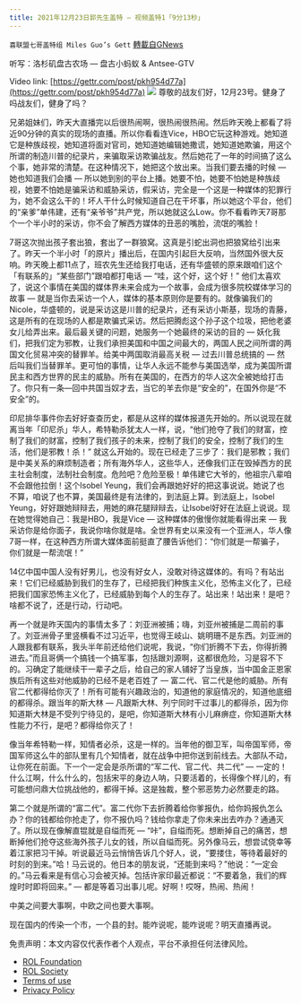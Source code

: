 ```yaml
---
title: 2021年12月23日郭先生盖特 — 视频盖特1「9分13秒」
---
```

`喜联盟七哥盖特组 Miles Guo’s Gett` [轉載自GNews](https://gnews.org/zh-hans/1786054/)

听写：洛杉矶盘古农场 — 盘古小蚂蚁 & Antsee-GTV

Video link: [https://gettr.com/post/pkh954d77a](https://gettr.com/post/pkh954d77a)
![](https://assets.gnews.org/wp-content/uploads/2021/12/7B86D36E-2677-48E5-8A26-F5BAE5645621.jpeg)
尊敬的战友们好，12月23号。健身了吗战友们，健身了吗？

兄弟姐妹们，昨天大直播完以后很热闹啊，很热闹很热闹。然后昨天晚上都看了将近90分钟的真实的现场的直播。所以你看看连Vice，HBO它玩这种游戏。她知道它是种族歧视，她知道将面对官司，她知道她编辑她撒谎，她知道她欺骗，用这个所谓的制造川普的纪录片，来骗取采访欺骗战友。然后她花了一年的时间搞了这么个事，她非常的清楚。在这种情况下，她把这个放出来。当我们要去播的时候 — 她也知道我们会播 — 所以她到别的平台上播。她要不怕，她要不怕她是种族歧视，她要不怕她是骗采访和威胁采访，假采访，完全是一个这是一种媒体的犯罪行为，她不会这么干的！坏人干什么时候知道自己在干坏事，所以她这个平台，他们的“亲爹”单伟建，还有“亲爷爷”共产党，所以她就这么Low。你不看看昨天7哥那个一个半小时的采访，你不会了解西方媒体的丑恶的嘴脸，流氓的嘴脸！

7哥这次抛出孩子套出狼，套出了一群狼窝。这真是引蛇出洞也把狼窝给引出来了。昨天一个半小时「的原片」播出后，在国内引起巨大反响，当然国外很大反响。昨天晚上都11点了，班农先生还给我打电话，还有华盛顿的原来跟咱们这个「有联系的」“某些部门”跟咱都打电话 — “哇，这个好，这个好！” 他们太喜欢了，说这个事情在美国的媒体界未来会成为一个故事，会成为很多院校媒体学习的故事 — 就是当你去采访一个人，媒体的基本原则你是要有的。就像骗我们的Nicole，华盛顿的，说是采访这是川普的纪录片，还有采访小斯基，现场的青藤，这是所有的在现场的人都是欺骗式采访。然后把腾彪这个孙子这个垃圾，把他老婆女儿给弄出来。最后最关键的问题，她服务一个她最终的采访的目的 — 妖化我们，把我们定为邪教，让我们承担美国和中国之间最大的，两国人民之间所谓的两国文化贸易冲突的替罪羊。给美中两国取消最高关税 — 过去川普总统搞的 — 然后叫我们当替罪羊。更可怕的事情，让华人永远不能参与美国选举，成为美国所谓民主和西方世界的民主的威胁。所有在美国的，在西方的华人这次全被她给打击了。你只有一条—回中共国当奴才去，当它的羊去你是“安全的”，在国外你是“不安全”的。

印尼排华事件你去好好查查历史，都是从这样的媒体报道先开始的。所以说现在就离当年「印尼杀」华人，希特勒杀犹太人一样，说，“他们抢夺了我们的财富，控制了我们的财富，控制了我们孩子的未来，控制了我们的安全，控制了我们的生活，他们是邪教！杀！” 就这么开始的。现在已经走了三步了：我们是邪教；我们是中美关系的麻烦制造者；所有海外华人，这些华人，还像我们正在毁掉西方的民主社会制度，法制社会制度。危险吧？危险至极！单伟建它大爷的，他祖宗八辈咱不会跟他拉倒！这个Isobel Yeung，我们会再跟她好好的把这事说说。她说了也不算，咱说了也不算，美国最终是有法律的，到法庭上算。到法庭上，Isobel Yeung，好好跟她辩辩去，用她的麻花腿辩辩去，让Isobel好好在法庭上说说。现在她觉得她自己：我是HBO，我是Vice — 这种媒体的傲慢你就能看得出来 — 我采访你是给你面子，我说你啥你就是啥。全世界有史以来没有一个亚洲人，华人像7哥一样，在这种西方所谓大媒体面前挺直了腰告诉他们：“你们就是一帮骗子，你们就是一帮流氓！”

14亿中国中国人没有好男儿，也没有好女人，没敢对待这媒体的。有吗？有站出来！它们已经威胁到我们的生存了，已经把我们种族主义化，恐怖主义化了，已经把我们国家恐怖主义化了，已经威胁到每个人的生存了。站出来！站出来！是吧？啥都不说了，还是行动，行动吧。

再一个就是昨天国内的事情太多了：刘亚洲被捕；嗨，刘亚州被捕是二周前的事了。刘亚洲骨子里竖横看不过习近平，也觉得王岐山、姚明珊不是东西。刘亚洲的人跟我都有联系，我头半年前还给他们说呢，我说，“你们折腾不下去，你得折腾进去。”而且哥俩一个搞钱一个搞军事，包括跟刘源啊，这都很危险，习是容不下的。习确定了能继续干一辈子之后，给自己的家人铺好了当皇族，当中国金正恩家族后所有这些对他威胁的已经不是老百姓了 — 富二代、官二代是他的威胁。所有官二代都得给你灭了！所有可能有兴趣政治的，知道他的家庭情况的，知道他底细的都得杀。跟当年的斯大林 — 凡跟斯大林、列宁同时干过事儿的都得杀，因为你知道斯大林是不受列宁待见的，是吧，你知道斯大林有小儿麻痹症，你知道斯大林性能力不行，是吧？都得给你灭了！

像当年希特勒一样，知情者必杀，这是一样的。当年他的御卫军，叫帝国军师，帝国军师这么牛的部队里有几个知情者，就在战争中把你送到前线去。大部队不动，让你死在前面。下一个一定会是杀所谓的“军二代、官二代、共二代” — 一定的！什么江啊，什么什么的，包括宋平的身边人呐，只要活着的，长得像个样儿的，有可能想问鼎大位挑战他的，都得干掉。这是独裁，整个邪恶势力必然要走的路。

第二个就是所谓的“富二代”。富二代你下去折腾着给你爹报仇，给你妈报仇怎么办？你的钱都给你抢走了，你不报仇吗？钱给你拿走了你未来出去咋办？通通灭了。所以现在像解直锟就是自缢而死 — “咔”，自缢而死。想断掉自己的痛苦，想断掉他们抢夺这些海外孩子儿女的钱，所以自缢而死。另外像马云，想尝试侥幸等着江家把习干掉。听说最近马云悄悄告诉几个好人，说，“要搂住，等待着最好的时刻的到来。”哈！马云说的。他日本的朋友说，“还能到来吗？”他说：“一定会的。”马云看来是有信心习会被灭掉。包括许家印最近都说：“不要着急，我们的辉煌时时即将回来。” — 都是等着习出事儿呢。好啊！哎呀，热闹、热闹！

中美之间要大事啊，中欧之间也要大事啊。

现在国内的传染一个市，一个县的封。能咋说呢，能咋说呢？明天直播再说。

 

免责声明：本文内容仅代表作者个人观点，平台不承担任何法律风险。

- [ROL Foundation](https://rolfoundation.org/)
- [ROL Society](https://rolsociety.org/)
- [Terms of use](https://gnews.org/terms-of-use-3/)
- [Privacy Policy](https://gnews.org/privacy-policy/)
